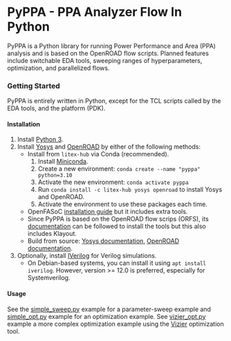 # PyPPA - PPA Analyzer Flow In Python
PyPPA is a Python library for running Power Performance and Area (PPA) analysis and is based on the OpenROAD flow scripts. Planned features include switchable EDA tools, sweeping ranges of hyperparameters, optimization, and parallelized flows.

### Getting Started
PyPPA is entirely written in Python, except for the TCL scripts called by the EDA tools, and the platform (PDK).

#### Installation
1. Install [Python 3](https://www.python.org/).
2. Install [Yosys](https://github.com/YosysHQ/yosys) and [OpenROAD](https://github.com/the-OpenROAD-Project/openroad) by either of the following methods:
	- Install from `litex-hub` via Conda (recommended).
		1. Install [Miniconda](https://docs.anaconda.com/miniconda/miniconda-install/).
		2. Create a new environment: `conda create --name "pyppa" python=3.10`
		3. Activate the new environment: `conda activate pyppa`
		4. Run `conda install -c litex-hub yosys openroad` to install Yosys and OpenROAD.
		5. Activate the environment to use these packages each time.
	- OpenFASoC [installation guide](https://openfasoc.readthedocs.io/en/latest/getting-started.html) but it includes extra tools.
	- Since PyPPA is based on the OpenROAD flow scrips (ORFS), its [documentation](https://openroad-flow-scripts.readthedocs.io/en/latest/user/UserGuide.html) can be followed to install the tools but this also includes Klayout.
	- Build from source: [Yosys documentation](https://yosyshq.net/yosys/download.html), [OpenROAD documentation](https://openroad.readthedocs.io/en/latest/user/Build.html).
3. Optionally, install [IVerilog](https://github.com/steveicarus/iverilog) for Verilog simulations.
	- On Debian-based systems, you can install it using `apt install iverilog`. However, version >= 12.0 is preferred, especially for Systemverilog.

#### Usage
See the [simple_sweep.py](./examples/simple_sweep.py) example for a parameter-sweep example and [simple_opt.py](./examples/simple_opt.py) example for an optimization example. See [vizier_opt.py](./examples/vizier_opt.py) example a more complex optimization example using the [Vizier](https://github.com/google/vizier) optimization tool.